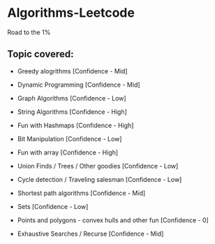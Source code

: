 # Algorithms-Leetcode
Road to the 1%


## Topic covered:

- Greedy alogrithms [Confidence - Mid]

- Dynamic Programming [Confidence - Mid]

- Graph Algorithms [Confidence - Low]

- String Algorithms [Confidence - High]

- Fun with Hashmaps [Confidence - High]

- Bit Manipulation [Confidence - Low]

- Fun with array [Confidence - High]
 
- Union Finds / Trees / Other goodies [Confidence - Low]

- Cycle detection / Traveling salesman [Confidence - Low]

- Shortest path algorithms [Confidence - Mid]

- Sets [Confidence - Low]

- Points and polygons - convex hulls and other fun [Confidence - 0]

- Exhaustive Searches / Recurse [Confidence - Mid]



